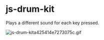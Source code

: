 # js-drum-kit

Plays a different sound for each key pressed.

![js-drum-kita425414e7273075c.gif](https://s3.gifyu.com/images/js-drum-kita425414e7273075c.gif)
